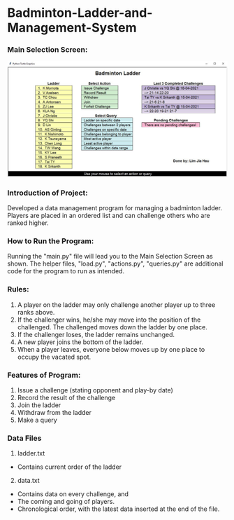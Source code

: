 # Badminton-Ladder-and-Management-System

### Main Selection Screen:
![image](https://github.com/limjiahau/Badminton-Ladder-and-Management-System/blob/9da36f24710f89986d4a7a04e788de79e5bcf52a/badminton.JPG)

### Introduction of Project:

Developed a data management program for managing a badminton ladder. Players are placed in an ordered list and can challenge others who are ranked higher. 

### How to Run the Program:

Running the "main.py" file will lead you to the Main Selection Screen as shown. The helper files, "load.py", "actions.py", "queries.py" are additional code for the program to run as intended. 

### Rules:
1) A player on the ladder may only challenge another player up to three ranks above. 
2) If the challenger wins, he/she may move into the position of the challenged. The challenged moves down the ladder by one place.
3) If the challenger loses, the ladder remains unchanged.
4) A new player joins the bottom of the ladder.
5) When a player leaves, everyone below moves up by one place to occupy the vacated spot.

### Features of Program:
1) Issue a challenge (stating opponent and play-by date)
2) Record the result of the challenge
3) Join the ladder 
4) Withdraw from the ladder
5) Make a query

### Data Files
1) ladder.txt
  - Contains current order of the ladder
2) data.txt
  - Contains data on every challenge, and 
  - The coming and going of players. 
  - Chronological order, with the latest data inserted at the end of the file.
  
